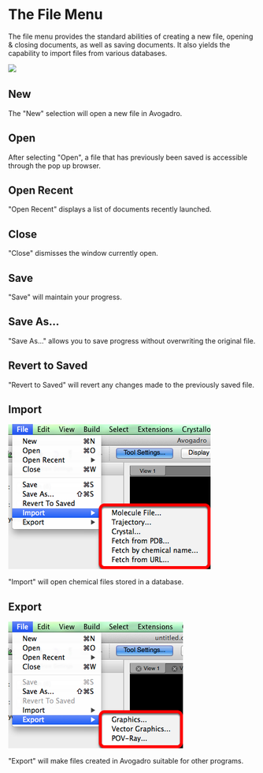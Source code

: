 ---
---
# The File Menu

The file menu provides the standard abilities of creating a new file, opening & closing documents, as well as saving documents. It also yields the capability to import files from various databases.

![][1]

[1]: images/1-file-menu/b4a5b5bf-c747-4793-bcbb-caaca343b124.png



## New

The "New" selection will open a new file in Avogadro.

## Open

After selecting "Open", a file that has previously been saved is accessible through the pop up browser.

## Open Recent

"Open Recent" displays a list of documents recently launched.

## Close

"Close" dismisses the window currently open.

## Save

"Save" will maintain your progress.

## Save As...

"Save As..." allows you to save progress without overwriting the original file.

## Revert to Saved

"Revert to Saved" will revert any changes made to the previously saved file.

## Import

![Import][2]

[2]: images/1-file-menu/import.png

"Import" will open chemical files stored in a database.

## Export

![Export][3]

[3]: images/1-file-menu/export.png

"Export" will make files created in Avogadro suitable for other programs.